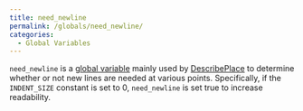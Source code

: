 ```yaml
---
title: need_newline
permalink: /globals/need_newline/
categories: 
  - Global Variables
---
```


`need_newline` is a [global variable](basics/global/) mainly used by
[DescribePlace](guts/describeplace/) to determine whether or not
new lines are needed at various points. Specifically, if the
`INDENT_SIZE` constant is set to 0,
`need_newline` is set true to increase readability.

